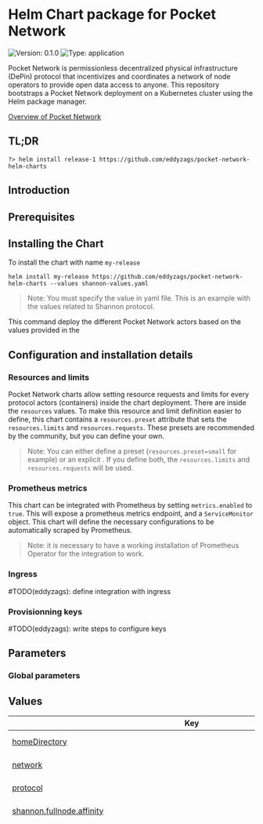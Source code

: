 # Helm Chart package for Pocket Network

![Version: 0.1.0](https://img.shields.io/badge/Version-0.1.0-informational?style=flat-square) ![Type: application](https://img.shields.io/badge/Type-application-informational?style=flat-square)

Pocket Network is permissionless decentralized physical infrastructure (DePin) protocol that incentivizes and coordinates a network of node operators to provide open data access to anyone. This repository bootstraps a Pocket Network deployment on a Kubernetes cluster using the Helm package manager.

[Overview of Pocket Network](https://pocket.network/)

## TL;DR
```shell
?> helm install release-1 https://github.com/eddyzags/pocket-network-helm-charts
```

## Introduction

## Prerequisites

## Installing the Chart

To install the chart with name `my-release`
```
helm install my-release https://github.com/eddyzags/pocket-network-helm-charts --values shannon-values.yaml
```
> Note: You must specify the value in yaml file. This is an example with the values related to Shannon protocol.

This command deploy the different Pocket Network actors based on the values provided in the

## Configuration and installation details

### Resources and limits

Pocket Network charts allow setting resource requests and limits for every protocol actors (containers) inside the chart deployment. There are inside the `resources` values.
To make this resource and limit definition easier to define, this chart contains a `resources.preset` attribute that sets the `resources.limits` and `resources.requests`. These presets are recommended by the community, but you can define your own.

> Note: You can either define a preset (`resources.preset=small` for example) or an explicit . If you define both, the `resources.limits` and `resources.requests` will be used.

### Prometheus metrics

This chart can be integrated with Prometheus by setting `metrics.enabled` to `true`. This will expose a prometheus metrics endpoint, and a `ServiceMonitor` object. This chart will define the necessary configurations to be automatically scraped by Prometheus.

> Note: it is necessary to have a working installation of Prometheus Operator for the integration to work.

### Ingress

#TODO(eddyzags): define integration with ingress

### Provisionning keys

#TODO(eddyzags): write steps to configure keys

## Parameters

### Global parameters

## Values

<table height="400px" >
	<thead>
		<th>Key</th>
		<th>Type</th>
		<th>Default</th>
		<th>Description</th>
	</thead>
	<tbody>
		<tr>
			<td id="homeDirectory"><a href="./values.yaml#L24">homeDirectory</a></td>
			<td>
string
</td>
			<td>
				<div style="max-width: 300px;">
<pre lang="json">
"/home/pocket/.pocket"
</pre>
</div>
			</td>
			<td></td>
		</tr>
		<tr>
			<td id="network"><a href="./values.yaml#L13">network</a></td>
			<td>
string
</td>
			<td>
				<div style="max-width: 300px;">
<pre lang="json">
"testnet-beta"
</pre>
</div>
			</td>
			<td></td>
		</tr>
		<tr>
			<td id="protocol"><a href="./values.yaml#L7">protocol</a></td>
			<td>
string
</td>
			<td>
				<div style="max-width: 300px;">
<pre lang="json">
"shannon"
</pre>
</div>
			</td>
			<td></td>
		</tr>
		<tr>
			<td id="shannon--fullnode--affinity"><a href="./values.yaml#L1338">shannon.fullnode.affinity</a></td>
			<td>
object
</td>
			<td>
				<div style="max-width: 300px;">
<pre lang="json">
{}
</pre>
</div>
			</td>
			<td></td>
		</tr>
		<tr>
			<td id="shannon--fullnode--cometbft--app"><a href="./values.yaml#L883">shannon.fullnode.cometbft.app</a></td>
			<td>
tpl/string
</td>
			<td>
				<div style="max-width: 300px;">
<pre lang="tpl">
shannon.fullnode.cometbft.app: |
  # This is a TOML config file.
  # For more information, see https://github.com/toml-lang/toml
 
  ###############################################################################
  ###                           Base Configuration                            ###
  ###############################################################################
 
  # The minimum gas prices a validator is willing to accept for processing a
  # transaction. A transaction's fees must meet the minimum of any denomination
  # specified in this config (e.g. 0.25token1,0.0001token2).
  minimum-gas-prices = "0.000000001upokt"
 
  # The maximum gas a query coming over rest/grpc may consume.
  # If this is set to zero, the query can consume an unbounded amount of gas.
  query-gas-limit = "0"
 
  # default: the last 362880 states are kept, pruning at 10 block intervals
  # nothing: all historic states will be saved, nothing will be deleted (i.e. archiving node)
  # everything: 2 latest states will be kept; pruning at 10 block intervals.
  # custom: allow pruning options to be manually specified through 'pruning-keep-recent', and 'pruning-interval'
  pruning = "nothing"
 
  # These are applied if and only if the pruning strategy is custom.
  pruning-keep-recent = "0"
  pruning-interval = "0"
 
  # HaltHeight contains a non-zero block height at which a node will gracefully
  # halt and shutdown that can be used to assist upgrades and testing.
  #
  # Note: Commitment of state will be attempted on the corresponding block.
  halt-height = 0
 
  # HaltTime contains a non-zero minimum block time (in Unix seconds) at which
  # a node will gracefully halt and shutdown that can be used to assist upgrades
  # and testing.
  #
  # Note: Commitment of state will be attempted on the corresponding block.
  halt-time = 0
 
  # MinRetainBlocks defines the minimum block height offset from the current
  # block being committed, such that all blocks past this offset are pruned
  # from CometBFT. It is used as part of the process of determining the
  # ResponseCommit.RetainHeight value during ABCI Commit. A value of 0 indicates
  # that no blocks should be pruned.
  #
  # This configuration value is only responsible for pruning CometBFT blocks.
  # It has no bearing on application state pruning which is determined by the
  # "pruning-*" configurations.
  #
  # Note: CometBFT block pruning is dependent on this parameter in conjunction
  # with the unbonding (safety threshold) period, state pruning and state sync
  # snapshot parameters to determine the correct minimum value of
  # ResponseCommit.RetainHeight.
  min-retain-blocks = 0
 
  # InterBlockCache enables inter-block caching.
  inter-block-cache = true
 
  # IndexEvents defines the set of events in the form {eventType}.{attributeKey},
  # which informs CometBFT what to index. If empty, all events will be indexed.
  #
  # Example:
  # ["message.sender", "message.recipient"]
  index-events = []
 
  # IavlCacheSize set the size of the iavl tree cache (in number of nodes).
  iavl-cache-size = 781250
 
  # IAVLDisableFastNode enables or disables the fast node feature of IAVL.
  # Default is false.
  iavl-disable-fastnode = false
 
  # AppDBBackend defines the database backend type to use for the application and snapshots DBs.
  # An empty string indicates that a fallback will be used.
  # The fallback is the db_backend value set in CometBFT's config.toml.
  app-db-backend = ""
 
  ###############################################################################
  ###                         Telemetry Configuration                         ###
  ###############################################################################
 
  [telemetry]
 
  # Prefixed with keys to separate services.
  service-name = ""
 
  # Enabled enables the application telemetry functionality. When enabled,
  # an in-memory sink is also enabled by default. Operators may also enabled
  # other sinks such as Prometheus.
  enabled = false
 
  # Enable prefixing gauge values with hostname.
  enable-hostname = false
 
  # Enable adding hostname to labels.
  enable-hostname-label = false
 
  # Enable adding service to labels.
  enable-service-label = false
 
  # PrometheusRetentionTime, when positive, enables a Prometheus metrics sink.
  prometheus-retention-time = "1800"
 
  # GlobalLabels defines a global set of name/value label tuples applied to all
  # metrics emitted using the wrapper functions defined in telemetry package.
  #
  # Example:
  # [["chain_id", "cosmoshub-1"]]
  global-labels = [["chain_id"], ["pocket-beta"]]
 
  # MetricsSink defines the type of metrics sink to use.
  metrics-sink = "mem"
 
  # StatsdAddr defines the address of a statsd server to send metrics to.
  # Only utilized if MetricsSink is set to "statsd" or "dogstatsd".
  statsd-addr = ""
 
  # DatadogHostname defines the hostname to use when emitting metrics to
  # Datadog. Only utilized if MetricsSink is set to "dogstatsd".
  datadog-hostname = ""
 
  ###############################################################################
  ###                           API Configuration                             ###
  ###############################################################################
 
  [api]
 
  # Enable defines if the API server should be enabled.
  enable = true
 
  # Swagger defines if swagger documentation should automatically be registered.
  swagger = false
 
  # Address defines the API server to listen on.
  address = "tcp://localhost:1317"
 
  # MaxOpenConnections defines the number of maximum open connections.
  max-open-connections = 1000
 
  # RPCReadTimeout defines the CometBFT RPC read timeout (in seconds).
  rpc-read-timeout = 10
 
  # RPCWriteTimeout defines the CometBFT RPC write timeout (in seconds).
  rpc-write-timeout = 0
 
  # RPCMaxBodyBytes defines the CometBFT maximum request body (in bytes).
  rpc-max-body-bytes = 1000000
 
  # EnableUnsafeCORS defines if CORS should be enabled (unsafe - use it at your own risk).
  enabled-unsafe-cors = true
 
  ###############################################################################
  ###                           gRPC Configuration                            ###
  ###############################################################################
 
  [grpc]
 
  # Enable defines if the gRPC server should be enabled.
  enable = true
 
  # Address defines the gRPC server address to bind to.
  address = "localhost:9090"
 
  # MaxRecvMsgSize defines the max message size in bytes the server can receive.
  # The default value is 10MB.
  max-recv-msg-size = "10485760"
 
  # MaxSendMsgSize defines the max message size in bytes the server can send.
  # The default value is math.MaxInt32.
  max-send-msg-size = "2147483647"
 
  # SkipCheckHeader defines if the gRPC server should bypass check header.
  skip-check-header = false
 
  ###############################################################################
  ###                        gRPC Web Configuration                           ###
  ###############################################################################
  [grpc-web]
 
  # GRPCWebEnable defines if the gRPC-web should be enabled.
  # NOTE: gRPC must also be enabled, otherwise, this configuration is a no-op.
  enable = true
 
  # Address defines the gRPC-web server address to bind to.
  address = "localhost:9091"
 
  # EnableUnsafeCORS defines if CORS should be enabled (unsafe - use it at your own risk).
  enable-unsafe-cors = true
 
  ###############################################################################
  ###                        State Sync Configuration                         ###
  ###############################################################################
 
  # State sync snapshots allow other nodes to rapidly join the network without replaying historical
  # blocks, instead downloading and applying a snapshot of the application state at a given height.
  [state-sync]
 
  # snapshot-interval specifies the block interval at which local state sync snapshots are
  # taken (0 to disable).
  snapshot-interval = 0
 
  # snapshot-keep-recent specifies the number of recent snapshots to keep and serve (0 to keep all).
  snapshot-keep-recent = 2
 
  ###############################################################################
  ###                              State Streaming                            ###
  ###############################################################################
 
  # Streaming allows nodes to stream state to external systems.
  [streaming]
 
  # streaming.abci specifies the configuration for the ABCI Listener streaming service.
  [streaming.abci]
 
  # List of kv store keys to stream out via gRPC.
  # The store key names MUST match the module's StoreKey name.
  #
  # Example:
  # ["acc", "bank", "gov", "staking", "mint"[,...]]
  # ["*"] to expose all keys.
  keys = []
 
  # The plugin name used for streaming via gRPC.
  # Streaming is only enabled if this is set.
  # Supported plugins: abci
  plugin = ""
 
  # stop-node-on-err specifies whether to stop the node on message delivery error.
  stop-node-on-err = true
 
  ###############################################################################
  ###                         Mempool                                         ###
  ###############################################################################
 
  [mempool]
 
  # Setting max-txs to 0 will allow for a unbounded amount of transactions in the mempool.
  # Setting max_txs to negative 1 (-1) will disable transactions from being inserted into the mempool (no-op mempool).
  # Setting max_txs to a positive number (> 0) will limit the number of transactions in the mempool, by the specified amount.
  #
  # Note, this configuration only applies to SDK built-in app-side mempool
  # implementations.
  max-txs = 10000
 
  ###############################################################################
  ###                         Poktroll App Config                             ###
  ###############################################################################
 
  [poktroll]
 
    [poktroll.telemetry]
 
    cardinality-level = "medium"
 
</pre>
</div>
			</td>
			<td></td>
		</tr>
		<tr>
			<td id="shannon--fullnode--cometbft--client"><a href="./values.yaml#L1139">shannon.fullnode.cometbft.client</a></td>
			<td>
tpl/string
</td>
			<td>
				<div style="max-width: 300px;">
<pre lang="tpl">
shannon.fullnode.cometbft.client: |
  # specifies the broadcast mode for the TxService.Broadcast RPC
  broadcast-mode = "sync"
  # name of the targeted chain to send transaction
  chain-id = "pocket-beta"
  # specifies where keys are stored
  keyring-backend = "test"
  # rpc interface for the specified chain.
  node = "tcp://node:26657"
  # client output format (json|text)
  output = "json"
 
</pre>
</div>
			</td>
			<td></td>
		</tr>
		<tr>
			<td id="shannon--fullnode--cometbft--config"><a href="./values.yaml#L382">shannon.fullnode.cometbft.config</a></td>
			<td>
tpl/string
</td>
			<td>
				<div style="max-width: 300px;">
<pre lang="tpl">
shannon.fullnode.cometbft.config: |
  # This is a TOML config file.
  # For more information, see https://github.com/toml-lang/toml
 
  # NOTE: Any path below can be absolute (e.g. "/var/myawesomeapp/data") or
  # relative to the home directory (e.g. "data"). The home directory is
  # "$HOME/.cometbft" by default, but could be changed via $CMTHOME env variable
  # or --home cmd flag.
 
  # The version of the CometBFT binary that created or
  # last modified the config file. Do not modify this.
  version = "0.38.10"
 
  #######################################################################
  ###                   Main Base Config Options                      ###
  #######################################################################
 
  # TCP or UNIX socket address of the ABCI application,
  # or the name of an ABCI application compiled in with the CometBFT binary
  proxy_app = "tcp://127.0.0.1:26658"
 
  # A custom human readable name for this node
  moniker = "node1"
 
  # Database backend: goleveldb | cleveldb | boltdb | rocksdb | badgerdb
  # * goleveldb (github.com/syndtr/goleveldb - most popular implementation)
  #   - pure go
  #   - stable
  # * cleveldb (uses levigo wrapper)
  #   - fast
  #   - requires gcc
  #   - use cleveldb build tag (go build -tags cleveldb)
  # * boltdb (uses etcd's fork of bolt - github.com/etcd-io/bbolt)
  #   - EXPERIMENTAL
  #   - may be faster is some use-cases (random reads - indexer)
  #   - use boltdb build tag (go build -tags boltdb)
  # * rocksdb (uses github.com/tecbot/gorocksdb)
  #   - EXPERIMENTAL
  #   - requires gcc
  #   - use rocksdb build tag (go build -tags rocksdb)
  # * badgerdb (uses github.com/dgraph-io/badger)
  #   - EXPERIMENTAL
  #   - use badgerdb build tag (go build -tags badgerdb)
  db_backend = "goleveldb"
 
  # Database directory
  db_dir = "data"
 
  # Output level for logging, including package level options
  log_level = "info"
 
  # Output format: 'plain' (colored text) or 'json'
  log_format = "plain"
 
  ##### additional base config options #####
 
  # Path to the JSON file containing the initial validator set and other meta data
  genesis_file = "config/genesis.json"
 
  # Path to the JSON file containing the private key to use as a validator in the consensus protocol
  priv_validator_key_file = "config/priv_validator_key.json"
 
  # Path to the JSON file containing the last sign state of a validator
  priv_validator_state_file = "data/priv_validator_state.json"
 
  # TCP or UNIX socket address for CometBFT to listen on for
  # connections from an external PrivValidator process
  priv_validator_laddr = ""
 
  # Path to the JSON file containing the private key to use for node authentication in the p2p protocol
  node_key_file = "config/node_key.json"
 
  # Mechanism to connect to the ABCI application: socket | grpc
  abci = "socket"
 
  # If true, query the ABCI app on connecting to a new peer
  # so the app can decide if we should keep the connection or not
  filter_peers = false
 
 
  #######################################################################
  ###                 Advanced Configuration Options                  ###
  #######################################################################
 
  #######################################################
  ###       RPC Server Configuration Options          ###
  #######################################################
  [rpc]
 
  # TCP or UNIX socket address for the RPC server to listen on
  laddr = "tcp://0.0.0.0:26657"
 
  # A list of origins a cross-domain request can be executed from
  # Default value '[]' disables cors support
  # Use '["*"]' to allow any origin
  cors_allowed_origins = ["*", ]
 
  # A list of methods the client is allowed to use with cross-domain requests
  cors_allowed_methods = ["HEAD", "GET", "POST", ]
 
  # A list of non simple headers the client is allowed to use with cross-domain requests
  cors_allowed_headers = ["Origin", "Accept", "Content-Type", "X-Requested-With", "X-Server-Time", ]
 
  # TCP or UNIX socket address for the gRPC server to listen on
  # NOTE: This server only supports /broadcast_tx_commit
  grpc_laddr = ""
 
  # Maximum number of simultaneous connections.
  # Does not include RPC (HTTP&WebSocket) connections. See max_open_connections
  # If you want to accept a larger number than the default, make sure
  # you increase your OS limits.
  # 0 - unlimited.
  # Should be < {ulimit -Sn} - {MaxNumInboundPeers} - {MaxNumOutboundPeers} - {N of wal, db and other open files}
  # 1024 - 40 - 10 - 50 = 924 = ~900
  grpc_max_open_connections = 900
 
  # Activate unsafe RPC commands like /dial_seeds and /unsafe_flush_mempool
  unsafe = false
 
  # Maximum number of simultaneous connections (including WebSocket).
  # Does not include gRPC connections. See grpc_max_open_connections
  # If you want to accept a larger number than the default, make sure
  # you increase your OS limits.
  # 0 - unlimited.
  # Should be < {ulimit -Sn} - {MaxNumInboundPeers} - {MaxNumOutboundPeers} - {N of wal, db and other open files}
  # 1024 - 40 - 10 - 50 = 924 = ~900
  max_open_connections = 900
 
  # Maximum number of unique clientIDs that can /subscribe
  # If you're using /broadcast_tx_commit, set to the estimated maximum number
  # of broadcast_tx_commit calls per block.
  max_subscription_clients = 100
 
  # Maximum number of unique queries a given client can /subscribe to
  # If you're using GRPC (or Local RPC client) and /broadcast_tx_commit, set to
  # the estimated # maximum number of broadcast_tx_commit calls per block.
  max_subscriptions_per_client = 5
 
  # Experimental parameter to specify the maximum number of events a node will
  # buffer, per subscription, before returning an error and closing the
  # subscription. Must be set to at least 100, but higher values will accommodate
  # higher event throughput rates (and will use more memory).
  experimental_subscription_buffer_size = 200
 
  # Experimental parameter to specify the maximum number of RPC responses that
  # can be buffered per WebSocket client. If clients cannot read from the
  # WebSocket endpoint fast enough, they will be disconnected, so increasing this
  # parameter may reduce the chances of them being disconnected (but will cause
  # the node to use more memory).
  #
  # Must be at least the same as "experimental_subscription_buffer_size",
  # otherwise connections could be dropped unnecessarily. This value should
  # ideally be somewhat higher than "experimental_subscription_buffer_size" to
  # accommodate non-subscription-related RPC responses.
  experimental_websocket_write_buffer_size = 200
 
  # If a WebSocket client cannot read fast enough, at present we may
  # silently drop events instead of generating an error or disconnecting the
  # client.
  #
  # Enabling this experimental parameter will cause the WebSocket connection to
  # be closed instead if it cannot read fast enough, allowing for greater
  # predictability in subscription behavior.
  experimental_close_on_slow_client = false
 
  # How long to wait for a tx to be committed during /broadcast_tx_commit.
  # WARNING: Using a value larger than 10s will result in increasing the
  # global HTTP write timeout, which applies to all connections and endpoints.
  # See https://github.com/tendermint/tendermint/issues/3435
  timeout_broadcast_tx_commit = "10s"
 
  # Maximum number of requests that can be sent in a batch
  # If the value is set to '0' (zero-value), then no maximum batch size will be
  # enforced for a JSON-RPC batch request.
  max_request_batch_size = 10
 
  # Maximum size of request body, in bytes
  max_body_bytes = 1000000
 
  # Maximum size of request header, in bytes
  max_header_bytes = 1048576
 
  # The path to a file containing certificate that is used to create the HTTPS server.
  # Might be either absolute path or path related to CometBFT's config directory.
  # If the certificate is signed by a certificate authority,
  # the certFile should be the concatenation of the server's certificate, any intermediates,
  # and the CA's certificate.
  # NOTE: both tls_cert_file and tls_key_file must be present for CometBFT to create HTTPS server.
  # Otherwise, HTTP server is run.
  tls_cert_file = ""
 
  # The path to a file containing matching private key that is used to create the HTTPS server.
  # Might be either absolute path or path related to CometBFT's config directory.
  # NOTE: both tls-cert-file and tls-key-file must be present for CometBFT to create HTTPS server.
  # Otherwise, HTTP server is run.
  tls_key_file = ""
 
  # pprof listen address (https://golang.org/pkg/net/http/pprof)
  pprof_laddr = "localhost:6060"
 
  #######################################################
  ###           P2P Configuration Options             ###
  #######################################################
  [p2p]
 
  # Address to listen for incoming connections
  laddr = "tcp://0.0.0.0:26656"
 
  # Address to advertise to peers for them to dial. If empty, will use the same
  # port as the laddr, and will introspect on the listener to figure out the
  # address. IP and port are required. Example: 159.89.10.97:26656
  external_address = ""
 
  # Comma separated list of seed nodes to connect to
  seeds = "78e64eb51f040b86b8e4bed6ba8d895fa2f87839@shannon-grove-seed1.beta.poktroll.com:26656"
 
  # Comma separated list of nodes to keep persistent connections to
  persistent_peers = "78e64eb51f040b86b8e4bed6ba8d895fa2f87839@shannon-grove-seed1.beta.poktroll.com:26656"
 
  # Path to address book
  addr_book_file = "config/addrbook.json"
 
  # Set true for strict address routability rules
  # Set false for private or local networks
  addr_book_strict = true
 
  # Maximum number of inbound peers
  max_num_inbound_peers = 40
 
  # Maximum number of outbound peers to connect to, excluding persistent peers
  max_num_outbound_peers = 10
 
  # List of node IDs, to which a connection will be (re)established ignoring any existing limits
  unconditional_peer_ids = ""
 
  # Maximum pause when redialing a persistent peer (if zero, exponential backoff is used)
  persistent_peers_max_dial_period = "0s"
 
  # Time to wait before flushing messages out on the connection
  flush_throttle_timeout = "100ms"
 
  # Maximum size of a message packet payload, in bytes
  max_packet_msg_payload_size = 1024
 
  # Rate at which packets can be sent, in bytes/second
  send_rate = 5120000
 
  # Rate at which packets can be received, in bytes/second
  recv_rate = 5120000
 
  # Set true to enable the peer-exchange reactor
  pex = true
 
  # Seed mode, in which node constantly crawls the network and looks for
  # peers. If another node asks it for addresses, it responds and disconnects.
  #
  # Does not work if the peer-exchange reactor is disabled.
  seed_mode = false
 
  # Comma separated list of peer IDs to keep private (will not be gossiped to other peers)
  private_peer_ids = ""
 
  # Toggle to disable guard against peers connecting from the same ip.
  allow_duplicate_ip = false
 
  # Peer connection configuration.
  handshake_timeout = "20s"
  dial_timeout = "3s"
 
  #######################################################
  ###          Mempool Configuration Options          ###
  #######################################################
  [mempool]
 
  # The type of mempool for this node to use.
  #
  #  Possible types:
  #  - "flood" : concurrent linked list mempool with flooding gossip protocol
  #  (default)
  #  - "nop"   : nop-mempool (short for no operation; the ABCI app is responsible
  #  for storing, disseminating and proposing txs). "create_empty_blocks=false" is
  #  not supported.
  type = "flood"
 
  # Recheck (default: true) defines whether CometBFT should recheck the
  # validity for all remaining transaction in the mempool after a block.
  # Since a block affects the application state, some transactions in the
  # mempool may become invalid. If this does not apply to your application,
  # you can disable rechecking.
  recheck = true
 
  # recheck_timeout is the time the application has during the rechecking process
  # to return CheckTx responses, once all requests have been sent. Responses that
  # arrive after the timeout expires are discarded. It only applies to
  # non-local ABCI clients and when recheck is enabled.
  #
  # The ideal value will strongly depend on the application. It could roughly be estimated as the
  # average size of the mempool multiplied by the average time it takes the application to validate one
  # transaction. We consider that the ABCI application runs in the same location as the CometBFT binary
  # so that the recheck duration is not affected by network delays when making requests and receiving responses.
  recheck_timeout = "1s"
 
  # Broadcast (default: true) defines whether the mempool should relay
  # transactions to other peers. Setting this to false will stop the mempool
  # from relaying transactions to other peers until they are included in a
  # block. In other words, if Broadcast is disabled, only the peer you send
  # the tx to will see it until it is included in a block.
  broadcast = true
 
  # WalPath (default: "") configures the location of the Write Ahead Log
  # (WAL) for the mempool. The WAL is disabled by default. To enable, set
  # WalPath to where you want the WAL to be written (e.g.
  # "data/mempool.wal").
  wal_dir = ""
 
  # Maximum number of transactions in the mempool
  size = 5000
 
  # Limit the total size of all txs in the mempool.
  # This only accounts for raw transactions (e.g. given 1MB transactions and
  # max_txs_bytes=5MB, mempool will only accept 5 transactions).
  max_txs_bytes = 1073741824
 
  # Size of the cache (used to filter transactions we saw earlier) in transactions
  cache_size = 10000
 
  # Do not remove invalid transactions from the cache (default: false)
  # Set to true if it's not possible for any invalid transaction to become valid
  # again in the future.
  keep-invalid-txs-in-cache = false
 
  # Maximum size of a single transaction.
  # NOTE: the max size of a tx transmitted over the network is {max_tx_bytes}.
  max_tx_bytes = 1048576
 
  # Maximum size of a batch of transactions to send to a peer
  # Including space needed by encoding (one varint per transaction).
  # XXX: Unused due to https://github.com/tendermint/tendermint/issues/5796
  max_batch_bytes = 0
 
  # Experimental parameters to limit gossiping txs to up to the specified number of peers.
  # We use two independent upper values for persistent and non-persistent peers.
  # Unconditional peers are not affected by this feature.
  # If we are connected to more than the specified number of persistent peers, only send txs to
  # ExperimentalMaxGossipConnectionsToPersistentPeers of them. If one of those
  # persistent peers disconnects, activate another persistent peer.
  # Similarly for non-persistent peers, with an upper limit of
  # ExperimentalMaxGossipConnectionsToNonPersistentPeers.
  # If set to 0, the feature is disabled for the corresponding group of peers, that is, the
  # number of active connections to that group of peers is not bounded.
  # For non-persistent peers, if enabled, a value of 10 is recommended based on experimental
  # performance results using the default P2P configuration.
  experimental_max_gossip_connections_to_persistent_peers = 0
  experimental_max_gossip_connections_to_non_persistent_peers = 0
 
  #######################################################
  ###         State Sync Configuration Options        ###
  #######################################################
  [statesync]
  # State sync rapidly bootstraps a new node by discovering, fetching, and restoring a state machine
  # snapshot from peers instead of fetching and replaying historical blocks. Requires some peers in
  # the network to take and serve state machine snapshots. State sync is not attempted if the node
  # has any local state (LastBlockHeight > 0). The node will have a truncated block history,
  # starting from the height of the snapshot.
  enable = false
 
  # RPC servers (comma-separated) for light client verification of the synced state machine and
  # retrieval of state data for node bootstrapping. Also needs a trusted height and corresponding
  # header hash obtained from a trusted source, and a period during which validators can be trusted.
  #
  # For Cosmos SDK-based chains, trust_period should usually be about 2/3 of the unbonding time (~2
  # weeks) during which they can be financially punished (slashed) for misbehavior.
  rpc_servers = ""
  trust_height = 0
  trust_hash = ""
  trust_period = "168h0m0s"
 
  # Time to spend discovering snapshots before initiating a restore.
  discovery_time = "15s"
 
  # Temporary directory for state sync snapshot chunks, defaults to the OS tempdir (typically /tmp).
  # Will create a new, randomly named directory within, and remove it when done.
  temp_dir = ""
 
  # The timeout duration before re-requesting a chunk, possibly from a different
  # peer (default: 1 minute).
  chunk_request_timeout = "10s"
 
  # The number of concurrent chunk fetchers to run (default: 1).
  chunk_fetchers = "4"
 
  #######################################################
  ###       Block Sync Configuration Options          ###
  #######################################################
  [blocksync]
 
  # Block Sync version to use:
  #
  # In v0.37, v1 and v2 of the block sync protocols were deprecated.
  # Please use v0 instead.
  #
  #   1) "v0" - the default block sync implementation
  version = "v0"
 
  #######################################################
  ###         Consensus Configuration Options         ###
  #######################################################
  [consensus]
 
  wal_file = "data/cs.wal/wal"
 
  # How long we wait for a proposal block before prevoting nil
  timeout_propose = "5m0s"
  # How much timeout_propose increases with each round
  timeout_propose_delta = "5s"
  # How long we wait after receiving +2/3 prevotes for “anything” (ie. not a single block or nil)
  timeout_prevote = "10s"
  # How much the timeout_prevote increases with each round
  timeout_prevote_delta = "5s"
  # How long we wait after receiving +2/3 precommits for “anything” (ie. not a single block or nil)
  timeout_precommit = "10s"
  # How much the timeout_precommit increases with each round
  timeout_precommit_delta = "5s"
  # How long we wait after committing a block, before starting on the new
  # height (this gives us a chance to receive some more precommits, even
  # though we already have +2/3).
  timeout_commit = "5m0s"
 
  # How many blocks to look back to check existence of the node's consensus votes before joining consensus
  # When non-zero, the node will panic upon restart
  # if the same consensus key was used to sign {double_sign_check_height} last blocks.
  # So, validators should stop the state machine, wait for some blocks, and then restart the state machine to avoid panic.
  double_sign_check_height = 0
 
  # Make progress as soon as we have all the precommits (as if TimeoutCommit = 0)
  skip_timeout_commit = false
 
  # EmptyBlocks mode and possible interval between empty blocks
  create_empty_blocks = true
  create_empty_blocks_interval = "0s"
 
  # Reactor sleep duration parameters
  peer_gossip_sleep_duration = "100ms"
  peer_query_maj23_sleep_duration = "2s"
 
  #######################################################
  ###         Storage Configuration Options           ###
  #######################################################
  [storage]
 
  # Set to true to discard ABCI responses from the state store, which can save a
  # considerable amount of disk space. Set to false to ensure ABCI responses are
  # persisted. ABCI responses are required for /block_results RPC queries, and to
  # reindex events in the command-line tool.
  discard_abci_responses = false
 
  #######################################################
  ###   Transaction Indexer Configuration Options     ###
  #######################################################
  [tx_index]
 
  # What indexer to use for transactions
  #
  # The application will set which txs to index. In some cases a node operator will be able
  # to decide which txs to index based on configuration set in the application.
  #
  # Options:
  #   1) "null"
  #   2) "kv" (default) - the simplest possible indexer, backed by key-value storage (defaults to levelDB; see DBBackend).
  # 		- When "kv" is chosen "tx.height" and "tx.hash" will always be indexed.
  #   3) "psql" - the indexer services backed by PostgreSQL.
  # When "kv" or "psql" is chosen "tx.height" and "tx.hash" will always be indexed.
  indexer = "kv"
 
  # The PostgreSQL connection configuration, the connection format:
  #   postgresql://<user>:<password>@<host>:<port>/<db>?<opts>
  psql-conn = ""
 
  #######################################################
  ###       Instrumentation Configuration Options     ###
  #######################################################
  [instrumentation]
 
  # When true, Prometheus metrics are served under /metrics on
  # PrometheusListenAddr.
  # Check out the documentation for the list of available metrics.
  prometheus = true
 
  # Address to listen for Prometheus collector(s) connections
  prometheus_listen_addr = ":26660"
 
  # Maximum number of simultaneous connections.
  # If you want to accept a larger number than the default, make sure
  # you increase your OS limits.
  # 0 - unlimited.
  max_open_connections = 3
 
  # Instrumentation namespace
  namespace = "cometbft"
 
</pre>
</div>
			</td>
			<td></td>
		</tr>
		<tr>
			<td id="shannon--fullnode--cometbft--secret--key--name"><a href="./values.yaml#L1157">shannon.fullnode.cometbft.secret.key.name</a></td>
			<td>
string
</td>
			<td>
				<div style="max-width: 300px;">
<pre lang="json">
"pocket-network-release-1-shannon"
</pre>
</div>
			</td>
			<td></td>
		</tr>
		<tr>
			<td id="shannon--fullnode--cometbft--secret--key--nodeKeyName"><a href="./values.yaml#L1158">shannon.fullnode.cometbft.secret.key.nodeKeyName</a></td>
			<td>
string
</td>
			<td>
				<div style="max-width: 300px;">
<pre lang="json">
"node_key.json"
</pre>
</div>
			</td>
			<td></td>
		</tr>
		<tr>
			<td id="shannon--fullnode--cometbft--secret--key--privValidatorKeyName"><a href="./values.yaml#L1161">shannon.fullnode.cometbft.secret.key.privValidatorKeyName</a></td>
			<td>
string
</td>
			<td>
				<div style="max-width: 300px;">
<pre lang="json">
"priv_validator_key.json"
</pre>
</div>
			</td>
			<td></td>
		</tr>
		<tr>
			<td id="shannon--fullnode--cometbft--secret--type"><a href="./values.yaml#L1154">shannon.fullnode.cometbft.secret.type</a></td>
			<td>
string
</td>
			<td>
				<div style="max-width: 300px;">
<pre lang="json">
"Secret"
</pre>
</div>
			</td>
			<td></td>
		</tr>
		<tr>
			<td id="shannon--fullnode--cometbft--volumes--config--key--appKeyName"><a href="./values.yaml#L379">shannon.fullnode.cometbft.volumes.config.key.appKeyName</a></td>
			<td>
string
</td>
			<td>
				<div style="max-width: 300px;">
<pre lang="json">
"app.toml"
</pre>
</div>
			</td>
			<td></td>
		</tr>
		<tr>
			<td id="shannon--fullnode--cometbft--volumes--config--key--clientKeyName"><a href="./values.yaml#L378">shannon.fullnode.cometbft.volumes.config.key.clientKeyName</a></td>
			<td>
string
</td>
			<td>
				<div style="max-width: 300px;">
<pre lang="json">
"client.toml"
</pre>
</div>
			</td>
			<td></td>
		</tr>
		<tr>
			<td id="shannon--fullnode--cometbft--volumes--config--key--configKeyName"><a href="./values.yaml#L377">shannon.fullnode.cometbft.volumes.config.key.configKeyName</a></td>
			<td>
string
</td>
			<td>
				<div style="max-width: 300px;">
<pre lang="json">
"config.toml"
</pre>
</div>
			</td>
			<td></td>
		</tr>
		<tr>
			<td id="shannon--fullnode--cometbft--volumes--config--key--name"><a href="./values.yaml#L376">shannon.fullnode.cometbft.volumes.config.key.name</a></td>
			<td>
string
</td>
			<td>
				<div style="max-width: 300px;">
<pre lang="json">
"pocket-network-release-1-shannon"
</pre>
</div>
			</td>
			<td></td>
		</tr>
		<tr>
			<td id="shannon--fullnode--cometbft--volumes--enabled"><a href="./values.yaml#L372">shannon.fullnode.cometbft.volumes.enabled</a></td>
			<td>
bool
</td>
			<td>
				<div style="max-width: 300px;">
<pre lang="json">
false
</pre>
</div>
			</td>
			<td></td>
		</tr>
		<tr>
			<td id="shannon--fullnode--cometbft--volumes--type"><a href="./values.yaml#L373">shannon.fullnode.cometbft.volumes.type</a></td>
			<td>
string
</td>
			<td>
				<div style="max-width: 300px;">
<pre lang="json">
"ConfigMap"
</pre>
</div>
			</td>
			<td></td>
		</tr>
		<tr>
			<td id="shannon--fullnode--containersSecurityContext"><a href="./values.yaml#L1333">shannon.fullnode.containersSecurityContext</a></td>
			<td>
object
</td>
			<td>
				<div style="max-width: 300px;">
<pre lang="json">
{}
</pre>
</div>
			</td>
			<td></td>
		</tr>
		<tr>
			<td id="shannon--fullnode--enabled"><a href="./values.yaml#L369">shannon.fullnode.enabled</a></td>
			<td>
bool
</td>
			<td>
				<div style="max-width: 300px;">
<pre lang="json">
true
</pre>
</div>
			</td>
			<td></td>
		</tr>
		<tr>
			<td id="shannon--fullnode--image--repository"><a href="./values.yaml#L1167">shannon.fullnode.image.repository</a></td>
			<td>
string
</td>
			<td>
				<div style="max-width: 300px;">
<pre lang="json">
"ghcr.io/pokt-network/pocketd"
</pre>
</div>
			</td>
			<td></td>
		</tr>
		<tr>
			<td id="shannon--fullnode--image--tag"><a href="./values.yaml#L1170">shannon.fullnode.image.tag</a></td>
			<td>
string
</td>
			<td>
				<div style="max-width: 300px;">
<pre lang="json">
""
</pre>
</div>
			</td>
			<td></td>
		</tr>
		<tr>
			<td id="shannon--fullnode--imagePullSecrets"><a href="./values.yaml#L1173">shannon.fullnode.imagePullSecrets</a></td>
			<td>
list
</td>
			<td>
				<div style="max-width: 300px;">
<pre lang="json">
[]
</pre>
</div>
			</td>
			<td></td>
		</tr>
		<tr>
			<td id="shannon--fullnode--ingress--annotations"><a href="./values.yaml#L1192">shannon.fullnode.ingress.annotations</a></td>
			<td>
object
</td>
			<td>
				<div style="max-width: 300px;">
<pre lang="json">
{}
</pre>
</div>
			</td>
			<td></td>
		</tr>
		<tr>
			<td id="shannon--fullnode--ingress--className"><a href="./values.yaml#L1189">shannon.fullnode.ingress.className</a></td>
			<td>
string
</td>
			<td>
				<div style="max-width: 300px;">
<pre lang="json">
""
</pre>
</div>
			</td>
			<td></td>
		</tr>
		<tr>
			<td id="shannon--fullnode--ingress--enabled"><a href="./values.yaml#L1187">shannon.fullnode.ingress.enabled</a></td>
			<td>
bool
</td>
			<td>
				<div style="max-width: 300px;">
<pre lang="json">
false
</pre>
</div>
			</td>
			<td></td>
		</tr>
		<tr>
			<td id="shannon--fullnode--ingress--hosts"><a href="./values.yaml#L1215">shannon.fullnode.ingress.hosts</a></td>
			<td>
list
</td>
			<td>
				<div style="max-width: 300px;">
<pre lang="json">
[]
</pre>
</div>
			</td>
			<td></td>
		</tr>
		<tr>
			<td id="shannon--fullnode--ingress--tls"><a href="./values.yaml#L1202">shannon.fullnode.ingress.tls</a></td>
			<td>
list
</td>
			<td>
				<div style="max-width: 300px;">
<pre lang="json">
[]
</pre>
</div>
			</td>
			<td></td>
		</tr>
		<tr>
			<td id="shannon--fullnode--initContainersSecurityContext--runAsGroup"><a href="./values.yaml#L1321">shannon.fullnode.initContainersSecurityContext.runAsGroup</a></td>
			<td>
int
</td>
			<td>
				<div style="max-width: 300px;">
<pre lang="json">
1025
</pre>
</div>
			</td>
			<td></td>
		</tr>
		<tr>
			<td id="shannon--fullnode--initContainersSecurityContext--runAsUser"><a href="./values.yaml#L1320">shannon.fullnode.initContainersSecurityContext.runAsUser</a></td>
			<td>
int
</td>
			<td>
				<div style="max-width: 300px;">
<pre lang="json">
1025
</pre>
</div>
			</td>
			<td></td>
		</tr>
		<tr>
			<td id="shannon--fullnode--livenessProbe--enabled"><a href="./values.yaml#L1256">shannon.fullnode.livenessProbe.enabled</a></td>
			<td>
bool
</td>
			<td>
				<div style="max-width: 300px;">
<pre lang="json">
true
</pre>
</div>
			</td>
			<td></td>
		</tr>
		<tr>
			<td id="shannon--fullnode--livenessProbe--failureThreshold"><a href="./values.yaml#L1266">shannon.fullnode.livenessProbe.failureThreshold</a></td>
			<td>
int
</td>
			<td>
				<div style="max-width: 300px;">
<pre lang="json">
5
</pre>
</div>
			</td>
			<td></td>
		</tr>
		<tr>
			<td id="shannon--fullnode--livenessProbe--initialDelaySeconds"><a href="./values.yaml#L1259">shannon.fullnode.livenessProbe.initialDelaySeconds</a></td>
			<td>
int
</td>
			<td>
				<div style="max-width: 300px;">
<pre lang="json">
10
</pre>
</div>
			</td>
			<td></td>
		</tr>
		<tr>
			<td id="shannon--fullnode--livenessProbe--periodSeconds"><a href="./values.yaml#L1261">shannon.fullnode.livenessProbe.periodSeconds</a></td>
			<td>
int
</td>
			<td>
				<div style="max-width: 300px;">
<pre lang="json">
15
</pre>
</div>
			</td>
			<td></td>
		</tr>
		<tr>
			<td id="shannon--fullnode--livenessProbe--successThreshold"><a href="./values.yaml#L1268">shannon.fullnode.livenessProbe.successThreshold</a></td>
			<td>
int
</td>
			<td>
				<div style="max-width: 300px;">
<pre lang="json">
1
</pre>
</div>
			</td>
			<td></td>
		</tr>
		<tr>
			<td id="shannon--fullnode--livenessProbe--timeoutSeconds"><a href="./values.yaml#L1264">shannon.fullnode.livenessProbe.timeoutSeconds</a></td>
			<td>
int
</td>
			<td>
				<div style="max-width: 300px;">
<pre lang="json">
5
</pre>
</div>
			</td>
			<td></td>
		</tr>
		<tr>
			<td id="shannon--fullnode--nodeSelector"><a href="./values.yaml#L1336">shannon.fullnode.nodeSelector</a></td>
			<td>
object
</td>
			<td>
				<div style="max-width: 300px;">
<pre lang="json">
{}
</pre>
</div>
			</td>
			<td></td>
		</tr>
		<tr>
			<td id="shannon--fullnode--podAnnotations"><a href="./values.yaml#L1300">shannon.fullnode.podAnnotations</a></td>
			<td>
object
</td>
			<td>
				<div style="max-width: 300px;">
<pre lang="json">
{}
</pre>
</div>
			</td>
			<td></td>
		</tr>
		<tr>
			<td id="shannon--fullnode--podSecurityContext"><a href="./values.yaml#L1309">shannon.fullnode.podSecurityContext</a></td>
			<td>
object
</td>
			<td>
				<div style="max-width: 300px;">
<pre lang="json">
{}
</pre>
</div>
			</td>
			<td></td>
		</tr>
		<tr>
			<td id="shannon--fullnode--resources--preset--enabled"><a href="./values.yaml#L1276">shannon.fullnode.resources.preset.enabled</a></td>
			<td>
bool
</td>
			<td>
				<div style="max-width: 300px;">
<pre lang="json">
false
</pre>
</div>
			</td>
			<td></td>
		</tr>
		<tr>
			<td id="shannon--fullnode--resources--preset--name"><a href="./values.yaml#L1278">shannon.fullnode.resources.preset.name</a></td>
			<td>
string
</td>
			<td>
				<div style="max-width: 300px;">
<pre lang="json">
"medium"
</pre>
</div>
			</td>
			<td></td>
		</tr>
		<tr>
			<td id="shannon--fullnode--resources--values--limits--cpu"><a href="./values.yaml#L1291">shannon.fullnode.resources.values.limits.cpu</a></td>
			<td>
string
</td>
			<td>
				<div style="max-width: 300px;">
<pre lang="json">
"3000m"
</pre>
</div>
			</td>
			<td></td>
		</tr>
		<tr>
			<td id="shannon--fullnode--resources--values--limits--memory"><a href="./values.yaml#L1293">shannon.fullnode.resources.values.limits.memory</a></td>
			<td>
string
</td>
			<td>
				<div style="max-width: 300px;">
<pre lang="json">
"3Gi"
</pre>
</div>
			</td>
			<td></td>
		</tr>
		<tr>
			<td id="shannon--fullnode--resources--values--requests--cpu"><a href="./values.yaml#L1285">shannon.fullnode.resources.values.requests.cpu</a></td>
			<td>
string
</td>
			<td>
				<div style="max-width: 300px;">
<pre lang="json">
"2000m"
</pre>
</div>
			</td>
			<td></td>
		</tr>
		<tr>
			<td id="shannon--fullnode--resources--values--requests--memory"><a href="./values.yaml#L1287">shannon.fullnode.resources.values.requests.memory</a></td>
			<td>
string
</td>
			<td>
				<div style="max-width: 300px;">
<pre lang="json">
"2Gi"
</pre>
</div>
			</td>
			<td></td>
		</tr>
		<tr>
			<td id="shannon--fullnode--service--type"><a href="./values.yaml#L1180">shannon.fullnode.service.type</a></td>
			<td>
string
</td>
			<td>
				<div style="max-width: 300px;">
<pre lang="json">
"ClusterIP"
</pre>
</div>
			</td>
			<td></td>
		</tr>
		<tr>
			<td id="shannon--fullnode--storage--data--enabled"><a href="./values.yaml#L1220">shannon.fullnode.storage.data.enabled</a></td>
			<td>
bool
</td>
			<td>
				<div style="max-width: 300px;">
<pre lang="json">
true
</pre>
</div>
			</td>
			<td></td>
		</tr>
		<tr>
			<td id="shannon--fullnode--storage--data--volumeClaimTemplate--accessModes[0]"><a href="./values.yaml#L1227">shannon.fullnode.storage.data.volumeClaimTemplate.accessModes[0]</a></td>
			<td>
string
</td>
			<td>
				<div style="max-width: 300px;">
<pre lang="json">
"ReadWriteOnce"
</pre>
</div>
			</td>
			<td></td>
		</tr>
		<tr>
			<td id="shannon--fullnode--storage--data--volumeClaimTemplate--annotations"><a href="./values.yaml#L1225">shannon.fullnode.storage.data.volumeClaimTemplate.annotations</a></td>
			<td>
object
</td>
			<td>
				<div style="max-width: 300px;">
<pre lang="json">
{}
</pre>
</div>
			</td>
			<td></td>
		</tr>
		<tr>
			<td id="shannon--fullnode--storage--data--volumeClaimTemplate--resources--limits--storage"><a href="./values.yaml#L1241">shannon.fullnode.storage.data.volumeClaimTemplate.resources.limits.storage</a></td>
			<td>
string
</td>
			<td>
				<div style="max-width: 300px;">
<pre lang="json">
"1500Gi"
</pre>
</div>
			</td>
			<td></td>
		</tr>
		<tr>
			<td id="shannon--fullnode--storage--data--volumeClaimTemplate--resources--requests--storage"><a href="./values.yaml#L1239">shannon.fullnode.storage.data.volumeClaimTemplate.resources.requests.storage</a></td>
			<td>
string
</td>
			<td>
				<div style="max-width: 300px;">
<pre lang="json">
"1000Gi"
</pre>
</div>
			</td>
			<td></td>
		</tr>
		<tr>
			<td id="shannon--fullnode--storage--data--volumeClaimTemplate--selector--matchLabels--"app--pocket--network""><a href="./values.yaml#L1233">shannon.fullnode.storage.data.volumeClaimTemplate.selector.matchLabels."app.pocket.network"</a></td>
			<td>
string
</td>
			<td>
				<div style="max-width: 300px;">
<pre lang="json">
"pocket-network-test-shannon"
</pre>
</div>
			</td>
			<td></td>
		</tr>
		<tr>
			<td id="shannon--fullnode--storage--data--volumeClaimTemplate--storageClassName"><a href="./values.yaml#L1229">shannon.fullnode.storage.data.volumeClaimTemplate.storageClassName</a></td>
			<td>
string
</td>
			<td>
				<div style="max-width: 300px;">
<pre lang="json">
""
</pre>
</div>
			</td>
			<td></td>
		</tr>
		<tr>
			<td id="shannon--fullnode--storage--data--volumeClaimTemplate--volumeMode"><a href="./values.yaml#L1235">shannon.fullnode.storage.data.volumeClaimTemplate.volumeMode</a></td>
			<td>
string
</td>
			<td>
				<div style="max-width: 300px;">
<pre lang="json">
"Filesystem"
</pre>
</div>
			</td>
			<td></td>
		</tr>
		<tr>
			<td id="shannon--fullnode--tolerations"><a href="./values.yaml#L1340">shannon.fullnode.tolerations</a></td>
			<td>
list
</td>
			<td>
				<div style="max-width: 300px;">
<pre lang="json">
[]
</pre>
</div>
			</td>
			<td></td>
		</tr>
		<tr>
			<td id="shannon--fullnode--volumeMounts"><a href="./values.yaml#L1251">shannon.fullnode.volumeMounts</a></td>
			<td>
list
</td>
			<td>
				<div style="max-width: 300px;">
<pre lang="json">
[]
</pre>
</div>
			</td>
			<td></td>
		</tr>
		<tr>
			<td id="shannon--fullnode--volumes"><a href="./values.yaml#L1243">shannon.fullnode.volumes</a></td>
			<td>
list
</td>
			<td>
				<div style="max-width: 300px;">
<pre lang="json">
[]
</pre>
</div>
			</td>
			<td></td>
		</tr>
		<tr>
			<td id="shannon--relayminer--affinity"><a href="./values.yaml#L364">shannon.relayminer.affinity</a></td>
			<td>
object
</td>
			<td>
				<div style="max-width: 300px;">
<pre lang="json">
{}
</pre>
</div>
			</td>
			<td></td>
		</tr>
		<tr>
			<td id="shannon--relayminer--autoscaling--enabled"><a href="./values.yaml#L308">shannon.relayminer.autoscaling.enabled</a></td>
			<td>
bool
</td>
			<td>
				<div style="max-width: 300px;">
<pre lang="json">
false
</pre>
</div>
			</td>
			<td></td>
		</tr>
		<tr>
			<td id="shannon--relayminer--autoscaling--maxReplicas"><a href="./values.yaml#L313">shannon.relayminer.autoscaling.maxReplicas</a></td>
			<td>
int
</td>
			<td>
				<div style="max-width: 300px;">
<pre lang="json">
100
</pre>
</div>
			</td>
			<td></td>
		</tr>
		<tr>
			<td id="shannon--relayminer--autoscaling--minReplicas"><a href="./values.yaml#L310">shannon.relayminer.autoscaling.minReplicas</a></td>
			<td>
int
</td>
			<td>
				<div style="max-width: 300px;">
<pre lang="json">
1
</pre>
</div>
			</td>
			<td></td>
		</tr>
		<tr>
			<td id="shannon--relayminer--autoscaling--targetCPUUtilizationPercentage"><a href="./values.yaml#L316">shannon.relayminer.autoscaling.targetCPUUtilizationPercentage</a></td>
			<td>
int
</td>
			<td>
				<div style="max-width: 300px;">
<pre lang="json">
80
</pre>
</div>
			</td>
			<td></td>
		</tr>
		<tr>
			<td id="shannon--relayminer--autoscaling--targetMemoryUtilizationPercentage"><a href="./values.yaml#L319">shannon.relayminer.autoscaling.targetMemoryUtilizationPercentage</a></td>
			<td>
int
</td>
			<td>
				<div style="max-width: 300px;">
<pre lang="json">
80
</pre>
</div>
			</td>
			<td></td>
		</tr>
		<tr>
			<td id="shannon--relayminer--cometbft--clientConfig"><a href="./values.yaml#L161">shannon.relayminer.cometbft.clientConfig</a></td>
			<td>
tpl/string
</td>
			<td>
				<div style="max-width: 300px;">
<pre lang="tpl">
shannon.relayminer.cometbft.clientConfig: |
  # specifies the broadcast mode for the TxService.Broadcast RPC
  broadcast-mode = "sync"
  # name of the targeted chain to send transaction
  chain-id = "pocket-beta"
  # specifies where keys are stored
  keyring-backend = "test"
  # rpc interface for the specified chain.
  node = "tcp://node:26657"
  # client output format (json|text)
  output = "text"
 
</pre>
</div>
			</td>
			<td></td>
		</tr>
		<tr>
			<td id="shannon--relayminer--config--default_signing_key_names[0]"><a href="./values.yaml#L79">shannon.relayminer.config.default_signing_key_names[0]</a></td>
			<td>
string
</td>
			<td>
				<div style="max-width: 300px;">
<pre lang="json">
"supplier1"
</pre>
</div>
			</td>
			<td></td>
		</tr>
		<tr>
			<td id="shannon--relayminer--config--metrics--addr"><a href="./values.yaml#L143">shannon.relayminer.config.metrics.addr</a></td>
			<td>
string
</td>
			<td>
				<div style="max-width: 300px;">
<pre lang="json">
":9090"
</pre>
</div>
			</td>
			<td></td>
		</tr>
		<tr>
			<td id="shannon--relayminer--config--metrics--enabled"><a href="./values.yaml#L141">shannon.relayminer.config.metrics.enabled</a></td>
			<td>
bool
</td>
			<td>
				<div style="max-width: 300px;">
<pre lang="json">
true
</pre>
</div>
			</td>
			<td></td>
		</tr>
		<tr>
			<td id="shannon--relayminer--config--ping--addr"><a href="./values.yaml#L157">shannon.relayminer.config.ping.addr</a></td>
			<td>
string
</td>
			<td>
				<div style="max-width: 300px;">
<pre lang="json">
"localhost:8081"
</pre>
</div>
			</td>
			<td></td>
		</tr>
		<tr>
			<td id="shannon--relayminer--config--ping--enabled"><a href="./values.yaml#L155">shannon.relayminer.config.ping.enabled</a></td>
			<td>
bool
</td>
			<td>
				<div style="max-width: 300px;">
<pre lang="json">
true
</pre>
</div>
			</td>
			<td></td>
		</tr>
		<tr>
			<td id="shannon--relayminer--config--pocket_node--query_node_grpc_url"><a href="./values.yaml#L93">shannon.relayminer.config.pocket_node.query_node_grpc_url</a></td>
			<td>
string
</td>
			<td>
				<div style="max-width: 300px;">
<pre lang="json">
"tcp://node:9090"
</pre>
</div>
			</td>
			<td></td>
		</tr>
		<tr>
			<td id="shannon--relayminer--config--pocket_node--query_node_rpc_url"><a href="./values.yaml#L89">shannon.relayminer.config.pocket_node.query_node_rpc_url</a></td>
			<td>
string
</td>
			<td>
				<div style="max-width: 300px;">
<pre lang="json">
"tcp://node:26657"
</pre>
</div>
			</td>
			<td></td>
		</tr>
		<tr>
			<td id="shannon--relayminer--config--pocket_node--tx_node_rpc_url"><a href="./values.yaml#L97">shannon.relayminer.config.pocket_node.tx_node_rpc_url</a></td>
			<td>
string
</td>
			<td>
				<div style="max-width: 300px;">
<pre lang="json">
"tcp://node:26657"
</pre>
</div>
			</td>
			<td></td>
		</tr>
		<tr>
			<td id="shannon--relayminer--config--pprof--addr"><a href="./values.yaml#L150">shannon.relayminer.config.pprof.addr</a></td>
			<td>
string
</td>
			<td>
				<div style="max-width: 300px;">
<pre lang="json">
"localhost:6060"
</pre>
</div>
			</td>
			<td></td>
		</tr>
		<tr>
			<td id="shannon--relayminer--config--pprof--enabled"><a href="./values.yaml#L148">shannon.relayminer.config.pprof.enabled</a></td>
			<td>
bool
</td>
			<td>
				<div style="max-width: 300px;">
<pre lang="json">
true
</pre>
</div>
			</td>
			<td></td>
		</tr>
		<tr>
			<td id="shannon--relayminer--config--signing_key_name"><a href="./values.yaml#L75">shannon.relayminer.config.signing_key_name</a></td>
			<td>
string
</td>
			<td>
				<div style="max-width: 300px;">
<pre lang="json">
"supplier1"
</pre>
</div>
			</td>
			<td></td>
		</tr>
		<tr>
			<td id="shannon--relayminer--config--smt_store_path"><a href="./values.yaml#L81">shannon.relayminer.config.smt_store_path</a></td>
			<td>
string
</td>
			<td>
				<div style="max-width: 300px;">
<pre lang="json">
"/.pocket/smt"
</pre>
</div>
			</td>
			<td></td>
		</tr>
		<tr>
			<td id="shannon--relayminer--config--suppliers[0]--listen_url"><a href="./values.yaml#L136">shannon.relayminer.config.suppliers[0].listen_url</a></td>
			<td>
string
</td>
			<td>
				<div style="max-width: 300px;">
<pre lang="json">
"http://0.0.0.0:8545"
</pre>
</div>
			</td>
			<td></td>
		</tr>
		<tr>
			<td id="shannon--relayminer--config--suppliers[0]--service_config--backend_url"><a href="./values.yaml#L127">shannon.relayminer.config.suppliers[0].service_config.backend_url</a></td>
			<td>
string
</td>
			<td>
				<div style="max-width: 300px;">
<pre lang="json">
"http://anvil:8547/"
</pre>
</div>
			</td>
			<td></td>
		</tr>
		<tr>
			<td id="shannon--relayminer--config--suppliers[0]--service_config--publicly_exposed_endpoints[0]"><a href="./values.yaml#L131">shannon.relayminer.config.suppliers[0].service_config.publicly_exposed_endpoints[0]</a></td>
			<td>
string
</td>
			<td>
				<div style="max-width: 300px;">
<pre lang="json">
"relayminer1"
</pre>
</div>
			</td>
			<td></td>
		</tr>
		<tr>
			<td id="shannon--relayminer--config--suppliers[0]--service_id"><a href="./values.yaml#L120">shannon.relayminer.config.suppliers[0].service_id</a></td>
			<td>
string
</td>
			<td>
				<div style="max-width: 300px;">
<pre lang="json">
"anvil"
</pre>
</div>
			</td>
			<td></td>
		</tr>
		<tr>
			<td id="shannon--relayminer--containersSecurityContext"><a href="./values.yaml#L359">shannon.relayminer.containersSecurityContext</a></td>
			<td>
object
</td>
			<td>
				<div style="max-width: 300px;">
<pre lang="json">
{}
</pre>
</div>
			</td>
			<td></td>
		</tr>
		<tr>
			<td id="shannon--relayminer--development--delve--acceptMulticlient"><a href="./values.yaml#L199">shannon.relayminer.development.delve.acceptMulticlient</a></td>
			<td>
bool
</td>
			<td>
				<div style="max-width: 300px;">
<pre lang="json">
true
</pre>
</div>
			</td>
			<td></td>
		</tr>
		<tr>
			<td id="shannon--relayminer--development--delve--addr"><a href="./values.yaml#L192">shannon.relayminer.development.delve.addr</a></td>
			<td>
string
</td>
			<td>
				<div style="max-width: 300px;">
<pre lang="json">
":40004"
</pre>
</div>
			</td>
			<td></td>
		</tr>
		<tr>
			<td id="shannon--relayminer--development--delve--apiVersion"><a href="./values.yaml#L196">shannon.relayminer.development.delve.apiVersion</a></td>
			<td>
int
</td>
			<td>
				<div style="max-width: 300px;">
<pre lang="json">
2
</pre>
</div>
			</td>
			<td></td>
		</tr>
		<tr>
			<td id="shannon--relayminer--development--delve--enabled"><a href="./values.yaml#L190">shannon.relayminer.development.delve.enabled</a></td>
			<td>
bool
</td>
			<td>
				<div style="max-width: 300px;">
<pre lang="json">
false
</pre>
</div>
			</td>
			<td></td>
		</tr>
		<tr>
			<td id="shannon--relayminer--development--delve--headless"><a href="./values.yaml#L194">shannon.relayminer.development.delve.headless</a></td>
			<td>
bool
</td>
			<td>
				<div style="max-width: 300px;">
<pre lang="json">
true
</pre>
</div>
			</td>
			<td></td>
		</tr>
		<tr>
			<td id="shannon--relayminer--enabled"><a href="./values.yaml#L35">shannon.relayminer.enabled</a></td>
			<td>
bool
</td>
			<td>
				<div style="max-width: 300px;">
<pre lang="json">
false
</pre>
</div>
			</td>
			<td></td>
		</tr>
		<tr>
			<td id="shannon--relayminer--gasAdjustment"><a href="./values.yaml#L44">shannon.relayminer.gasAdjustment</a></td>
			<td>
float
</td>
			<td>
				<div style="max-width: 300px;">
<pre lang="json">
1.5
</pre>
</div>
			</td>
			<td></td>
		</tr>
		<tr>
			<td id="shannon--relayminer--gasPrices"><a href="./values.yaml#L48">shannon.relayminer.gasPrices</a></td>
			<td>
string
</td>
			<td>
				<div style="max-width: 300px;">
<pre lang="json">
"0.0001upokt"
</pre>
</div>
			</td>
			<td></td>
		</tr>
		<tr>
			<td id="shannon--relayminer--grpcInsecure"><a href="./values.yaml#L39">shannon.relayminer.grpcInsecure</a></td>
			<td>
bool
</td>
			<td>
				<div style="max-width: 300px;">
<pre lang="json">
true
</pre>
</div>
			</td>
			<td></td>
		</tr>
		<tr>
			<td id="shannon--relayminer--image--pullPolicy"><a href="./values.yaml#L207">shannon.relayminer.image.pullPolicy</a></td>
			<td>
string
</td>
			<td>
				<div style="max-width: 300px;">
<pre lang="json">
"IfNotPresent"
</pre>
</div>
			</td>
			<td></td>
		</tr>
		<tr>
			<td id="shannon--relayminer--image--repository"><a href="./values.yaml#L205">shannon.relayminer.image.repository</a></td>
			<td>
string
</td>
			<td>
				<div style="max-width: 300px;">
<pre lang="json">
"ghcr.io/pokt-network/pocketd"
</pre>
</div>
			</td>
			<td></td>
		</tr>
		<tr>
			<td id="shannon--relayminer--image--tag"><a href="./values.yaml#L210">shannon.relayminer.image.tag</a></td>
			<td>
string
</td>
			<td>
				<div style="max-width: 300px;">
<pre lang="json">
""
</pre>
</div>
			</td>
			<td></td>
		</tr>
		<tr>
			<td id="shannon--relayminer--imagePullSecrets"><a href="./values.yaml#L215">shannon.relayminer.imagePullSecrets</a></td>
			<td>
list
</td>
			<td>
				<div style="max-width: 300px;">
<pre lang="json">
[]
</pre>
</div>
			</td>
			<td></td>
		</tr>
		<tr>
			<td id="shannon--relayminer--ingress--annotations"><a href="./values.yaml#L264">shannon.relayminer.ingress.annotations</a></td>
			<td>
object
</td>
			<td>
				<div style="max-width: 300px;">
<pre lang="json">
{}
</pre>
</div>
			</td>
			<td></td>
		</tr>
		<tr>
			<td id="shannon--relayminer--ingress--className"><a href="./values.yaml#L261">shannon.relayminer.ingress.className</a></td>
			<td>
string
</td>
			<td>
				<div style="max-width: 300px;">
<pre lang="json">
""
</pre>
</div>
			</td>
			<td></td>
		</tr>
		<tr>
			<td id="shannon--relayminer--ingress--enabled"><a href="./values.yaml#L259">shannon.relayminer.ingress.enabled</a></td>
			<td>
bool
</td>
			<td>
				<div style="max-width: 300px;">
<pre lang="json">
false
</pre>
</div>
			</td>
			<td></td>
		</tr>
		<tr>
			<td id="shannon--relayminer--ingress--hosts"><a href="./values.yaml#L287">shannon.relayminer.ingress.hosts</a></td>
			<td>
list
</td>
			<td>
				<div style="max-width: 300px;">
<pre lang="json">
[]
</pre>
</div>
			</td>
			<td></td>
		</tr>
		<tr>
			<td id="shannon--relayminer--ingress--tls"><a href="./values.yaml#L274">shannon.relayminer.ingress.tls</a></td>
			<td>
list
</td>
			<td>
				<div style="max-width: 300px;">
<pre lang="json">
[]
</pre>
</div>
			</td>
			<td></td>
		</tr>
		<tr>
			<td id="shannon--relayminer--initContainersSecurityContext--runAsGroup"><a href="./values.yaml#L347">shannon.relayminer.initContainersSecurityContext.runAsGroup</a></td>
			<td>
int
</td>
			<td>
				<div style="max-width: 300px;">
<pre lang="json">
1025
</pre>
</div>
			</td>
			<td></td>
		</tr>
		<tr>
			<td id="shannon--relayminer--initContainersSecurityContext--runAsUser"><a href="./values.yaml#L346">shannon.relayminer.initContainersSecurityContext.runAsUser</a></td>
			<td>
int
</td>
			<td>
				<div style="max-width: 300px;">
<pre lang="json">
1025
</pre>
</div>
			</td>
			<td></td>
		</tr>
		<tr>
			<td id="shannon--relayminer--keyringBackend"><a href="./values.yaml#L52">shannon.relayminer.keyringBackend</a></td>
			<td>
string
</td>
			<td>
				<div style="max-width: 300px;">
<pre lang="json">
"test"
</pre>
</div>
			</td>
			<td></td>
		</tr>
		<tr>
			<td id="shannon--relayminer--livenessProbe--ping--enabled"><a href="./values.yaml#L299">shannon.relayminer.livenessProbe.ping.enabled</a></td>
			<td>
bool
</td>
			<td>
				<div style="max-width: 300px;">
<pre lang="json">
false
</pre>
</div>
			</td>
			<td></td>
		</tr>
		<tr>
			<td id="shannon--relayminer--livenessProbe--ping--initialDelaySeconds"><a href="./values.yaml#L302">shannon.relayminer.livenessProbe.ping.initialDelaySeconds</a></td>
			<td>
int
</td>
			<td>
				<div style="max-width: 300px;">
<pre lang="json">
10
</pre>
</div>
			</td>
			<td></td>
		</tr>
		<tr>
			<td id="shannon--relayminer--livenessProbe--ping--periodSeconds"><a href="./values.yaml#L304">shannon.relayminer.livenessProbe.ping.periodSeconds</a></td>
			<td>
int
</td>
			<td>
				<div style="max-width: 300px;">
<pre lang="json">
15
</pre>
</div>
			</td>
			<td></td>
		</tr>
		<tr>
			<td id="shannon--relayminer--logs--level"><a href="./values.yaml#L58">shannon.relayminer.logs.level</a></td>
			<td>
string
</td>
			<td>
				<div style="max-width: 300px;">
<pre lang="json">
"info"
</pre>
</div>
			</td>
			<td></td>
		</tr>
		<tr>
			<td id="shannon--relayminer--nodeSelector"><a href="./values.yaml#L362">shannon.relayminer.nodeSelector</a></td>
			<td>
object
</td>
			<td>
				<div style="max-width: 300px;">
<pre lang="json">
{}
</pre>
</div>
			</td>
			<td></td>
		</tr>
		<tr>
			<td id="shannon--relayminer--podAnnotations"><a href="./values.yaml#L326">shannon.relayminer.podAnnotations</a></td>
			<td>
object
</td>
			<td>
				<div style="max-width: 300px;">
<pre lang="json">
{}
</pre>
</div>
			</td>
			<td></td>
		</tr>
		<tr>
			<td id="shannon--relayminer--podSecurityContext"><a href="./values.yaml#L335">shannon.relayminer.podSecurityContext</a></td>
			<td>
object
</td>
			<td>
				<div style="max-width: 300px;">
<pre lang="json">
{}
</pre>
</div>
			</td>
			<td></td>
		</tr>
		<tr>
			<td id="shannon--relayminer--prometheus--serviceMonitor--enabled"><a href="./values.yaml#L179">shannon.relayminer.prometheus.serviceMonitor.enabled</a></td>
			<td>
bool
</td>
			<td>
				<div style="max-width: 300px;">
<pre lang="json">
true
</pre>
</div>
			</td>
			<td></td>
		</tr>
		<tr>
			<td id="shannon--relayminer--replicas"><a href="./values.yaml#L212">shannon.relayminer.replicas</a></td>
			<td>
int
</td>
			<td>
				<div style="max-width: 300px;">
<pre lang="json">
1
</pre>
</div>
			</td>
			<td></td>
		</tr>
		<tr>
			<td id="shannon--relayminer--resources--limits--cpu"><a href="./values.yaml#L234">shannon.relayminer.resources.limits.cpu</a></td>
			<td>
string
</td>
			<td>
				<div style="max-width: 300px;">
<pre lang="json">
"3000m"
</pre>
</div>
			</td>
			<td></td>
		</tr>
		<tr>
			<td id="shannon--relayminer--resources--limits--memory"><a href="./values.yaml#L236">shannon.relayminer.resources.limits.memory</a></td>
			<td>
string
</td>
			<td>
				<div style="max-width: 300px;">
<pre lang="json">
"3Gi"
</pre>
</div>
			</td>
			<td></td>
		</tr>
		<tr>
			<td id="shannon--relayminer--resources--preset--enabled"><a href="./values.yaml#L222">shannon.relayminer.resources.preset.enabled</a></td>
			<td>
bool
</td>
			<td>
				<div style="max-width: 300px;">
<pre lang="json">
false
</pre>
</div>
			</td>
			<td></td>
		</tr>
		<tr>
			<td id="shannon--relayminer--resources--preset--name"><a href="./values.yaml#L224">shannon.relayminer.resources.preset.name</a></td>
			<td>
string
</td>
			<td>
				<div style="max-width: 300px;">
<pre lang="json">
"medium"
</pre>
</div>
			</td>
			<td></td>
		</tr>
		<tr>
			<td id="shannon--relayminer--resources--requests--cpu"><a href="./values.yaml#L228">shannon.relayminer.resources.requests.cpu</a></td>
			<td>
string
</td>
			<td>
				<div style="max-width: 300px;">
<pre lang="json">
"2000m"
</pre>
</div>
			</td>
			<td></td>
		</tr>
		<tr>
			<td id="shannon--relayminer--resources--requests--memory"><a href="./values.yaml#L230">shannon.relayminer.resources.requests.memory</a></td>
			<td>
string
</td>
			<td>
				<div style="max-width: 300px;">
<pre lang="json">
"2Gi"
</pre>
</div>
			</td>
			<td></td>
		</tr>
		<tr>
			<td id="shannon--relayminer--secret--key--keyName"><a href="./values.yaml#L67">shannon.relayminer.secret.key.keyName</a></td>
			<td>
string
</td>
			<td>
				<div style="max-width: 300px;">
<pre lang="json">
"supplier1.info"
</pre>
</div>
			</td>
			<td></td>
		</tr>
		<tr>
			<td id="shannon--relayminer--secret--key--name"><a href="./values.yaml#L66">shannon.relayminer.secret.key.name</a></td>
			<td>
string
</td>
			<td>
				<div style="max-width: 300px;">
<pre lang="json">
"pocket-network-release-1-shannon-relayminer"
</pre>
</div>
			</td>
			<td></td>
		</tr>
		<tr>
			<td id="shannon--relayminer--secret--type"><a href="./values.yaml#L63">shannon.relayminer.secret.type</a></td>
			<td>
string
</td>
			<td>
				<div style="max-width: 300px;">
<pre lang="json">
"Secret"
</pre>
</div>
			</td>
			<td></td>
		</tr>
		<tr>
			<td id="shannon--relayminer--service--type"><a href="./values.yaml#L243">shannon.relayminer.service.type</a></td>
			<td>
string
</td>
			<td>
				<div style="max-width: 300px;">
<pre lang="json">
"ClusterIP"
</pre>
</div>
			</td>
			<td></td>
		</tr>
		<tr>
			<td id="shannon--relayminer--tolerations"><a href="./values.yaml#L366">shannon.relayminer.tolerations</a></td>
			<td>
list
</td>
			<td>
				<div style="max-width: 300px;">
<pre lang="json">
[]
</pre>
</div>
			</td>
			<td></td>
		</tr>
		<tr>
			<td id="shannon--relayminer--volumeMounts"><a href="./values.yaml#L252">shannon.relayminer.volumeMounts</a></td>
			<td>
list
</td>
			<td>
				<div style="max-width: 300px;">
<pre lang="json">
[]
</pre>
</div>
			</td>
			<td></td>
		</tr>
		<tr>
			<td id="shannon--relayminer--volumes"><a href="./values.yaml#L245">shannon.relayminer.volumes</a></td>
			<td>
list
</td>
			<td>
				<div style="max-width: 300px;">
<pre lang="json">
[]
</pre>
</div>
			</td>
			<td></td>
		</tr>
		<tr>
			<td id="version"><a href="./values.yaml#L19">version</a></td>
			<td>
string
</td>
			<td>
				<div style="max-width: 300px;">
<pre lang="json">
"0.1.1"
</pre>
</div>
			</td>
			<td></td>
		</tr>
	</tbody>
</table>

